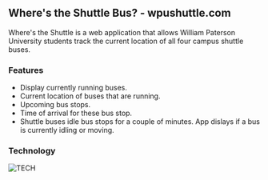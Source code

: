 ## Where's the Shuttle Bus? - wpushuttle.com

Where's the Shuttle is a web application that allows William Paterson University students track the current location of all four campus shuttle buses.

### Features

- Display currently running buses.
- Current location of buses that are running.
- Upcoming bus stops.
- Time of arrival for these bus stop.
- Shuttle buses idle bus stops for a couple of minutes. App dislays if a bus is currently idling or moving.


### Technology

![TECH](http://www.rodantnyreyes.com/images/wpshuttle/shuttle_stack.png "TECH")
